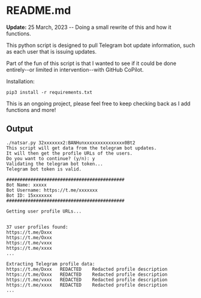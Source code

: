# README.md

**Update:** 25 March, 2023 -- Doing a small rewrite of this and how it functions. 

This python script is designed to pull Telegram bot update information, such as each user that is issuing updates. 

Part of the fun of this script is that I wanted to see if it could be done entirely--or limited in intervention--with GitHub CoPilot. 

Installation: 

```
pip3 install -r requirements.txt
```

This is an ongoing project, please feel free to keep checking back as I add functions and more!

## Output

```
./natsar.py 32xxxxxxx2:BANHunxxxxxxxxxxxxxxx0Bt2
This script will get data from the telegram bot updates.
It will then get the profile URLs of the users.
Do you want to continue? (y/n): y
Validating the telegram bot token...
Telegram bot token is valid.

############################################
Bot Name: xxxxx
Bot Username: https://t.me/xxxxxxx
Bot ID: 15xxxxxxx
############################################

Getting user profile URLs...


37 user profiles found:
https://t.me/Dxxx
https://t.me/Oxxx
https://t.me/vxxx
https://t.me/xxxx
...

Extracting Telegram profile data:
https://t.me/Dxxx	REDACTED	Redacted profile description
https://t.me/Oxxx	REDACTED	Redacted profile description
https://t.me/vxxx	REDACTED	Redacted profile description
https://t.me/xxxx	REDACTED	Redacted profile description
...
```
